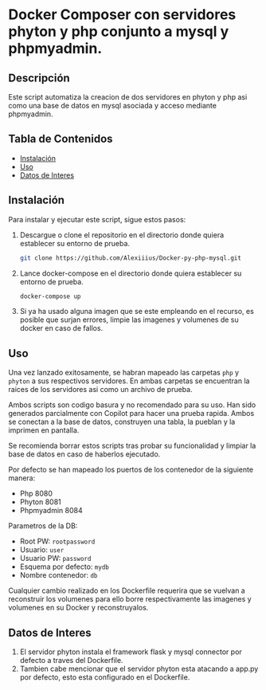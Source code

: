 # Docker Composer con servidores phyton y php conjunto a mysql y phpmyadmin.

## Descripción

Este script automatiza la creacion de dos servidores en phyton y php asi como una base de datos en mysql asociada y acceso mediante phpmyadmin.

## Tabla de Contenidos

- [Instalación](#instalación)
- [Uso](#uso)
- [Datos de Interes](#datos-de-interes)

## Instalación

Para instalar y ejecutar este script, sigue estos pasos:


1. Descargue o clone el repositorio en el directorio donde quiera establecer su entorno de prueba.
   ```bash
   git clone https://github.com/Alexiiius/Docker-py-php-mysql.git
   ```

3. Lance docker-compose en el directorio donde quiera establecer su entorno de prueba.
    ```bash
    docker-compose up
    ```
4. Si ya ha usado alguna imagen que se este empleando en el recurso, es posible que surjan errores, limpie las imagenes y volumenes de su docker en caso de fallos.

## Uso

Una vez lanzado exitosamente, se habran mapeado las carpetas `php` y `phyton` a sus respectivos servidores.
En ambas carpetas se encuentran la raices de los servidores asi como un archivo de prueba. 

Ambos scripts son codigo basura y no recomendado para su uso. Han sido generados parcialmente con Copilot para hacer una prueba rapida. Ambos se conectan a la base de datos, construyen una tabla, la pueblan y la imprimen en pantalla.

Se recomienda borrar estos scripts tras probar su funcionalidad y limpiar la base de datos en caso de haberlos ejecutado.

Por defecto se han mapeado los puertos de los contenedor de la siguiente manera:
  - Php 8080
  - Phyton 8081
  - Phpmyadmin 8084

Parametros de la DB:
  - Root PW: `rootpassword`
  - Usuario: `user`
  - Usuario PW: `password`
  - Esquema por defecto: `mydb`
  - Nombre contenedor: `db`

Cualquier cambio realizado en los Dockerfile requerira que se vuelvan a reconstruir los volumenes para ello borre respectivamente las imagenes y volumenes en su Docker y reconstruyalos.

## Datos de Interes

1. El servidor phyton instala el framework flask y mysql connector por defecto a traves del Dockerfile.
2. Tambien cabe mencionar que el servidor phyton esta atacando a app.py por defecto, esto esta configurado en el Dockerfile.
